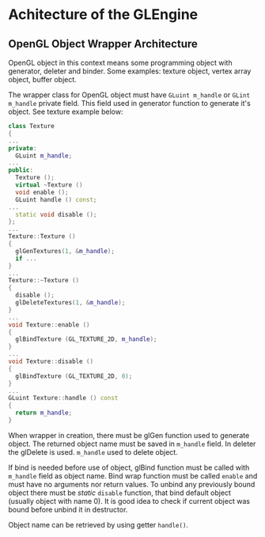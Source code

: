# Achitecture of the GLEngine #

## OpenGL Object Wrapper Architecture ##

OpenGL object in this context means some programming object with generator,
deleter and binder. Some examples: texture object, vertex array object, buffer
object.

The wrapper class for OpenGL object must have `GLuint m_handle` or
`GLint m_handle` private field. This field used in generator function to
generate it's object. See texture example below:

```C++
class Texture
{
...
private:
  GLuint m_handle;
...
public:
  Texture ();
  virtual ~Texture ()
  void enable ();
  GLuint handle () const;
...
  static void disable ();
};
...
Texture::Texture ()
{
  glGenTextures(1, &m_handle);
  if ...
}
...
Texture::~Texture ()
{
  disable ();
  glDeleteTextures(1, &m_handle);
}
...
void Texture::enable ()
{
  glBindTexture (GL_TEXTURE_2D, m_handle);
}
...
void Texture::disable ()
{
  glBindTexture (GL_TEXTURE_2D, 0);
}
...
GLuint Texture::handle () const
{
  return m_handle;
}
```

When wrapper in creation, there must be glGen function used to generate object.
The returned object name must be saved in `m_handle` field. In deleter the
glDelete is used. `m_handle` used to delete object.

If bind is needed before use of object, glBind function must be called with
`m_handle` field as object name. Bind wrap function must be called `enable` and
must have no arguments nor return values. To unbind any previously bound object
there must be _static_ `disable` function, that bind default object (usually
object with name 0). It is good idea to check if current object was bound
before unbind it in destructor.

Object name can be retrieved by using getter `handle()`.
